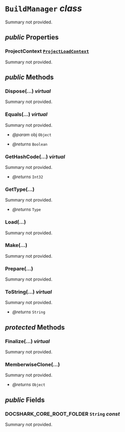 # <code><span title="undefined">BuildManager</span></code> *class*

Summary not provided.

## *public* Properties

### ProjectContext <code><a href="Loader\ProjectLoadContext.md">ProjectLoadContext</a></code>

Summary not provided.



## *public* Methods

### Dispose(...) *virtual*

Summary not provided.



### Equals(...) *virtual*

Summary not provided.

- *@param* obj <code><span title="undefined">Object</span></code>

- *@returns* <code><span title="undefined">Boolean</span></code>

### GetHashCode(...) *virtual*

Summary not provided.

- *@returns* <code><span title="undefined">Int32</span></code>

### GetType(...)

Summary not provided.

- *@returns* <code><span title="undefined">Type</span></code>

### Load(...)

Summary not provided.



### Make(...)

Summary not provided.



### Prepare(...)

Summary not provided.



### ToString(...) *virtual*

Summary not provided.

- *@returns* <code><span title="undefined">String</span></code>

## *protected* Methods

### Finalize(...) *virtual*

Summary not provided.



### MemberwiseClone(...)

Summary not provided.

- *@returns* <code><span title="undefined">Object</span></code>

## *public* Fields

### DOCSHARK_CORE_ROOT_FOLDER <code><span title="undefined">String</span></code> *const*

Summary not provided.